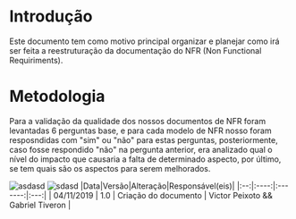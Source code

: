 # Introdução
Este documento tem como motivo principal organizar e planejar como irá ser feita a reestruturação da documentação do NFR (Non Functional Requiriments).

# Metodologia

Para a validação da qualidade dos nossos documentos de NFR foram levantadas 6 perguntas base, e para cada modelo de NFR nosso foram resposndidas com "sim" ou "não" para estas perguntas, posteriormente, caso fosse respondido "não" na pergunta anterior, era analizado qual o nível do impacto que causaria a falta de determinado aspecto, por último, se tem quais são os aspectos para serem melhorados.

![asdasd](../assets/img/NFR/Screenshot&#32;from&#32;2019-11-04&#32;22-34-00.png)
![sdasd](../assets/img/NFR/Screenshot&#32;from&#32;2019-11-04&#32;22-34-32.png)
|Data|Versão|Alteração|Responsável(eis)|
|:--:|:----:|:-------:|:---:|
| 04/11/2019 | 1.0 | Criação do documento | Victor Peixoto && Gabriel Tiveron |
